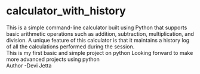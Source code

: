 # calculator_with_history
This is a simple command-line calculator built using Python that supports basic arithmetic operations such as addition, subtraction, multiplication, and division. A unique feature of this calculator is that it maintains a history log of all the calculations performed during the session.  
This is my first basic and simple project on python 
Looking forward to make more advanced projects using python
<br>
Author -Devi Jetta
